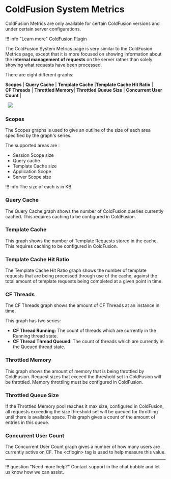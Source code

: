 # ColdFusion System Metrics

ColdFusion Metrics are only available for certain ColdFusion versions
and under certain server configurations.

!!! info "Learn more"
    [ColdFusion Plugin](/frdocs/Data-insights/Extras/Plugins/FusionReactor-ColdFusion-Plugin/)

The ColdFusion System Metrics page is very similar to the ColdFusion
Metrics page, except that it is more focused on showing information
about the **internal management of requests** on the server rather than
solely showing what requests have been processed.

There are eight different graphs: 

**Scopes** | **Query Cache** | **Template Cache** |**Template Cache Hit Ratio** | <br>
**CF Threads** | **Throttled Memory**| **Throttled Queue Size** | **Concurrent User Count** |  

 
![](/frdocs/attachments/245549451/245549457.png)

### Scopes

The Scopes graphs is used to give an outline of the size of each area
specified by the graph's series. 

The supported areas are :

-   Session Scope size
-   Query cache
-   Template Cache size
-   Application Scope
-   Server Scope size

!!! info 
    The size of each is in KB.

### Query Cache

The Query Cache graph shows the number of ColdFusion queries currently
cached. This requires caching to be configured in ColdFusion.

### Template Cache

This graph shows the number of Template Requests stored in the cache.
This requires caching to be configured in ColdFusion.

### Template Cache Hit Ratio

The Template Cache Hit Ratio graph shows the number of template requests
that are being processed through use of the cache, against the total
amount of template requests being completed at a given point in time.

### CF Threads

The CF Threads graph shows the amount of CF Threads at an instance in
time. 

This graph has two series:

-   **CF Thread Running:** The count of threads which are currently in
    the Running thread state.
-   **CF Thread Thread Queued**: The count of threads which are
    currently in the Queued thread state.

### Throttled Memory

This graph shows the amount of memory that is being throttled by
ColdFusion. Request sizes that exceed the threshold set in ColdFusion
will be throttled. Memory throttling must be configured in ColdFusion.

### Throttled Queue Size

If the Throttled Memory pool reaches it max size, configured in
ColdFusion, all requests exceeding the size threshold set will be queued
for throttling until there is available space. This graph gives a count
of the amount of entries in this queue.

### Concurrent User Count

The Concurrent User Count graph gives a number of how many users are
currently active on CF. The &lt;cflogin&gt; tag is used to help measure
this value.

___

!!! question "Need more help?"
    Contact support in the chat bubble and let us know how we can assist.